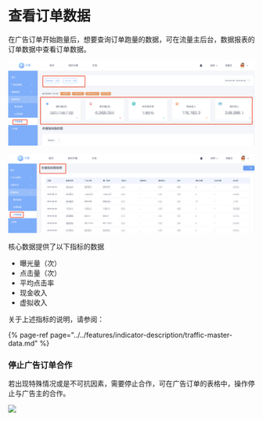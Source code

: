 # 查看订单数据

在广告订单开始跑量后，想要查询订单跑量的数据，可在流量主后台，数据报表的订单数据中查看订单数据。

![](../../.gitbook/assets/image%20%28154%29.png)

![](../../.gitbook/assets/image%20%28106%29.png)

核心数据提供了以下指标的数据

* 曝光量（次）
* 点击量（次）
* 平均点击率
* 现金收入
* 虚拟收入

关于上述指标的说明，请参阅：

{% page-ref page="../../features/indicator-description/traffic-master-data.md" %}

### **停止广告订单合作**

若出现特殊情况或是不可抗因素，需要停止合作，可在广告订单的表格中，操作停止与广告主的合作。

![](https://cdn.nlark.com/yuque/0/2019/png/254569/1557217995596-e211a836-0b87-4b2e-a4ad-628a6c0c9e5b.png?x-oss-process=image/resize,w_2000)



